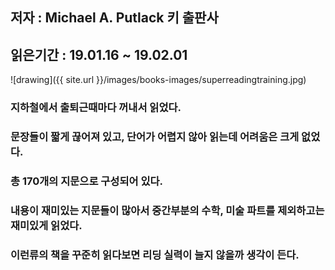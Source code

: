 ## 저자 : Michael A. Putlack 키 출판사

## 읽은기간 : 19.01.16 ~ 19.02.01

![drawing]({{ site.url }}/images/books-images/superreadingtraining.jpg)

### 지하철에서 출퇴근때마다 꺼내서 읽었다.

### 문장들이 짧게 끊어져 있고, 단어가 어렵지 않아 읽는데 어려움은 크게 없었다.

### 총 170개의 지문으로 구성되어 있다.

### 내용이 재미있는 지문들이 많아서 중간부분의 수학, 미술 파트를 제외하고는 재미있게 읽었다.

### 이런류의 책을 꾸준히 읽다보면 리딩 실력이 늘지 않을까 생각이 든다.